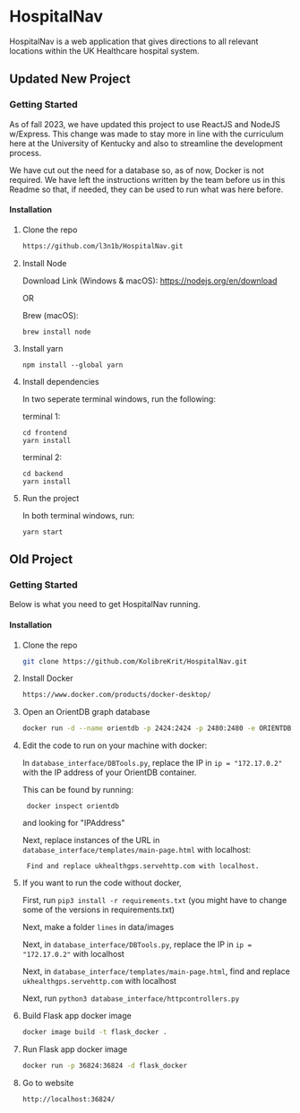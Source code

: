 # HospitalNav

HospitalNav is a web application that gives directions to all relevant locations within the UK Healthcare hospital system.

## Updated New Project
### Getting Started
As of fall 2023, we have updated this project to use ReactJS and NodeJS w/Express. This change was made to stay more in line with the curriculum here at the University of Kentucky and also to streamline the development process.

We have cut out the need for a database so, as of now, Docker is not required. We have left the instructions written by the team before us in this Readme so that, if needed, they can be used to run what was here before.

#### Installation
1. Clone the repo
   ```sh
   https://github.com/l3n1b/HospitalNav.git
   ```
2. Install Node
   
   Download Link (Windows & macOS):
   https://nodejs.org/en/download
   
   OR

   Brew (macOS):
   ```
   brew install node
   ```

3. Install yarn
   ```
   npm install --global yarn
   ```

4. Install dependencies
   
   In two seperate terminal windows, run the following:
   
   terminal 1:
   ```
   cd frontend
   yarn install
   ```
   terminal 2:
   ```
   cd backend
   yarn install
   ```
5. Run the project
   
   In both terminal windows, run:
   ```
   yarn start
   ```

## Old Project
### Getting Started

Below is what you need to get HospitalNav running.


#### Installation


1. Clone the repo
   ```sh
   git clone https://github.com/KolibreKrit/HospitalNav.git
   ```
   
2. Install Docker
   ```sh
   https://www.docker.com/products/docker-desktop/
   ```

3. Open an OrientDB graph database
   ```sh
   docker run -d --name orientdb -p 2424:2424 -p 2480:2480 -e ORIENTDB_ROOT_PASSWORD=rootpwd orientdb:2.2
   ``` 

4. Edit the code to run on your machine with docker:

   In ```database_interface/DBTools.py```, replace the IP in ```ip = "172.17.0.2"``` with the IP address of your OrientDB container.
   
	This can be found by running:

		docker inspect orientdb

	and looking for "IPAddress"
      
   Next, replace instances of the URL in ```database_interface/templates/main-page.html``` with localhost:
   
		Find and replace ukhealthgps.servehttp.com with localhost.
		
5. If you want to run the code without docker, 
	
	First, run ```pip3 install -r requirements.txt``` (you might have to change some of the versions in requirements.txt)
	
	Next, make a folder ```lines``` in data/images
	
	Next, in ```database_interface/DBTools.py```, replace the IP in ```ip = "172.17.0.2"``` with localhost
	
	Next, in ```database_interface/templates/main-page.html```, find and replace ```ukhealthgps.servehttp.com``` with localhost
	
	Next, run ```python3 database_interface/httpcontrollers.py```


6. Build Flask app docker image
   ```sh
   docker image build -t flask_docker .
   ```
   
7. Run Flask app docker image
   ```sh
   docker run -p 36824:36824 -d flask_docker
   ```
   
8. Go to website
   ```sh
   http://localhost:36824/
   ```
